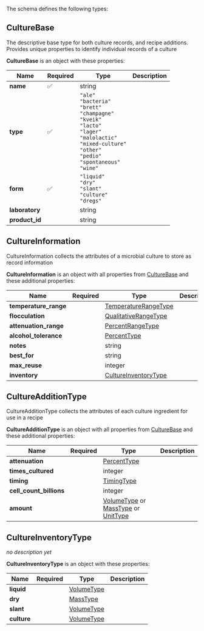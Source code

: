 The schema defines the following types:

## CultureBase 

The descriptive base type for both culture records, and recipe additions. Provides unique properties to identify individual records of a culture

**CultureBase** is an object with these properties:

|Name|Required|Type|Description|
|--|--|--|--|
| **name** | ✅ | string|  |
| **type** | ✅ | `"ale"`<br/>`"bacteria"`<br/>`"brett"`<br/>`"champagne"`<br/>`"kveik"`<br/>`"lacto"`<br/>`"lager"`<br/>`"malolactic"`<br/>`"mixed-culture"`<br/>`"other"`<br/>`"pedio"`<br/>`"spontaneous"`<br/>`"wine"`|  |
| **form** | ✅ | `"liquid"`<br/>`"dry"`<br/>`"slant"`<br/>`"culture"`<br/>`"dregs"`|  |
| **laboratory** |  | string|  |
| **product_id** |  | string|  |

## CultureInformation 

CultureInformation collects the attributes of a microbial culture to store as record information

**CultureInformation** is an object with all properties from [CultureBase](#culturebase) and these additional properties:

|Name|Required|Type|Description|
|--|--|--|--|
| **temperature_range** |  | [TemperatureRangeType](measureable_units.json.md#temperaturerangetype)|  |
| **flocculation** |  | [QualitativeRangeType](measureable_units.json.md#qualitativerangetype)|  |
| **attenuation_range** |  | [PercentRangeType](measureable_units.json.md#percentrangetype)|  |
| **alcohol_tolerance** |  | [PercentType](measureable_units.json.md#percenttype)|  |
| **notes** |  | string|  |
| **best_for** |  | string|  |
| **max_reuse** |  | integer|  |
| **inventory** |  | [CultureInventoryType](#cultureinventorytype)|  |

## CultureAdditionType 

CultureAdditionType collects the attributes of each culture ingredient for use in a recipe

**CultureAdditionType** is an object with all properties from [CultureBase](#culturebase) and these additional properties:

|Name|Required|Type|Description|
|--|--|--|--|
| **attenuation** |  | [PercentType](measureable_units.json.md#percenttype)|  |
| **times_cultured** |  | integer|  |
| **timing** |  | [TimingType](timing.json.md#timingtype)|  |
| **cell_count_billions** |  | integer|  |
| **amount** |  |  [VolumeType](measureable_units.json.md#volumetype) or  [MassType](measureable_units.json.md#masstype) or  [UnitType](measureable_units.json.md#unittype)|  |

## CultureInventoryType 

*no description yet*

**CultureInventoryType** is an object with these properties:

|Name|Required|Type|Description|
|--|--|--|--|
| **liquid** |  | [VolumeType](measureable_units.json.md#volumetype)|  |
| **dry** |  | [MassType](measureable_units.json.md#masstype)|  |
| **slant** |  | [VolumeType](measureable_units.json.md#volumetype)|  |
| **culture** |  | [VolumeType](measureable_units.json.md#volumetype)|  |

